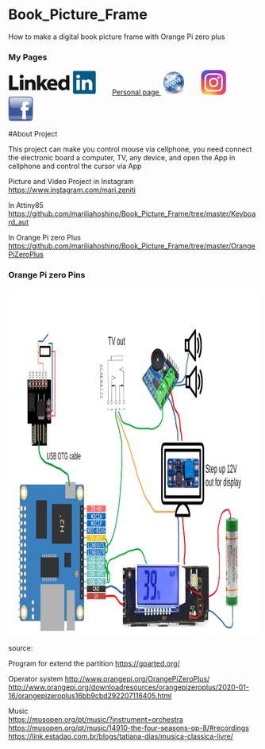 # Book_Picture_Frame
How to make a digital book picture frame with Orange Pi zero plus

### My Pages 

<a href="https://www.linkedin.com/in/mariliahoshino/"><img src="https://github.com/mariliahoshino/mariliahoshino/blob/master/profile/logo_linkedin.png?raw=true" height="50" widht="400"></a> &nbsp;&nbsp;&nbsp;&nbsp;&nbsp;&nbsp; 
<a href="https://mariliahoshino.wixsite.com/cvitae/"> Personal page <img src ="https://github.com/mariliahoshino/mariliahoshino/blob/master/profile/logo_site.png?raw=true" height="50" widht="400"></a> &nbsp;&nbsp;&nbsp;&nbsp;&nbsp;&nbsp; 
<a href="https://www.instagram.com/mari.zeniti/"><img src = "https://github.com/mariliahoshino/mariliahoshino/blob/master/profile/logo_instagram.png?raw=true"  height="50" widht="400"></a> &nbsp;&nbsp;&nbsp;&nbsp;&nbsp;&nbsp; 
<a href="https://www.facebook.com/mari.zeniti"><img src="https://github.com/mariliahoshino/mariliahoshino/blob/master/profile/logo_facebook.png?raw=true"   height="50" widht="400"></a>


#About Project

This project can make you control mouse via cellphone, you need connect the electronic board a computer, TV, any device, and open the App in cellphone and control the cursor via App

Picture and Video Project in Instagram
https://www.instagram.com/mari.zeniti

In Attiny85
https://github.com/mariliahoshino/Book_Picture_Frame/tree/master/Keyboard_aut

In Orange Pi zero Plus
https://github.com/mariliahoshino/Book_Picture_Frame/tree/master/OrangePiZeroPlus

### Orange Pi zero Pins <br>
<img src="https://github.com/mariliahoshino/Book_Picture_Frame/blob/master/esquema.png?raw=true"  height="700" > <br>

source:

Program for extend the partition
https://gparted.org/

Operator system
http://www.orangepi.org/OrangePiZeroPlus/
http://www.orangepi.org/downloadresources/orangepizeroplus/2020-01-16/orangepizeroplus16bb9cbd292207116405.html

Music <br>
https://musopen.org/pt/music/?instrument=orchestra <br>
https://musopen.org/pt/music/14910-the-four-seasons-op-8/#recordings <br>
https://link.estadao.com.br/blogs/tatiana-dias/musica-classica-livre/
